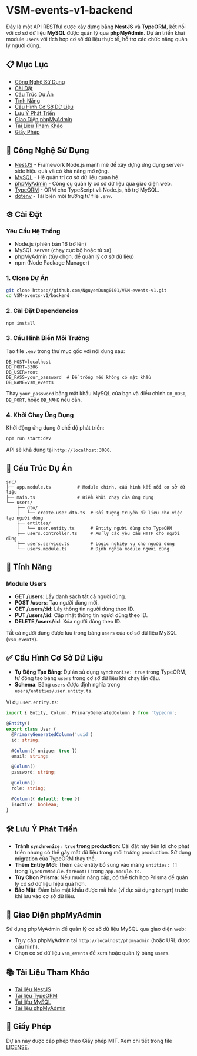 # VSM-events-v1-backend

Đây là một API RESTful được xây dựng bằng **NestJS** và **TypeORM**, kết nối với cơ sở dữ liệu **MySQL** được quản lý qua **phpMyAdmin**. Dự án triển khai module `Users` với tích hợp cơ sở dữ liệu thực tế, hỗ trợ các chức năng quản lý người dùng.

## 📋 Mục Lục
- [Công Nghệ Sử Dụng](#-công-nghệ-sử-dụng)
- [Cài Đặt](#-cài-đặt)
- [Cấu Trúc Dự Án](#-cấu-trúc-dự-án)
- [Tính Năng](#-tính-năng)
- [Cấu Hình Cơ Sở Dữ Liệu](#-cấu-hình-cơ-sở-dữ-liệu)
- [Lưu Ý Phát Triển](#-lưu-ý-phát-triển)
- [Giao Diện phpMyAdmin](#-giao-diện-phpmyadmin)
- [Tài Liệu Tham Khảo](#-tài-liệu-tham-khảo)
- [Giấy Phép](#-giấy-phép)

## 🔧 Công Nghệ Sử Dụng
- [NestJS](https://nestjs.com/) - Framework Node.js mạnh mẽ để xây dựng ứng dụng server-side hiệu quả và có khả năng mở rộng.
- [MySQL](https://www.mysql.com/) - Hệ quản trị cơ sở dữ liệu quan hệ.
- [phpMyAdmin](https://www.phpmyadmin.net/) - Công cụ quản lý cơ sở dữ liệu qua giao diện web.
- [TypeORM](https://typeorm.io/) - ORM cho TypeScript và Node.js, hỗ trợ MySQL.
- [dotenv](https://www.npmjs.com/package/dotenv) - Tải biến môi trường từ file `.env`.

## ⚙️ Cài Đặt

### Yêu Cầu Hệ Thống
- Node.js (phiên bản 16 trở lên)
- MySQL server (chạy cục bộ hoặc từ xa)
- phpMyAdmin (tùy chọn, để quản lý cơ sở dữ liệu)
- npm (Node Package Manager)

### 1. Clone Dự Án
```bash
git clone https://github.com/NguyenDung0101/VSM-events-v1.git
cd VSM-events-v1/backend
```

### 2. Cài Đặt Dependencies
```bash
npm install
```

### 3. Cấu Hình Biến Môi Trường
Tạo file `.env` trong thư mục gốc với nội dung sau:
```plaintext
DB_HOST=localhost
DB_PORT=3306
DB_USER=root
DB_PASS=your_password  # Để trống nếu không có mật khẩu
DB_NAME=vsm_events
```

Thay `your_password` bằng mật khẩu MySQL của bạn và điều chỉnh `DB_HOST`, `DB_PORT`, hoặc `DB_NAME` nếu cần.

### 4. Khởi Chạy Ứng Dụng
Khởi động ứng dụng ở chế độ phát triển:
```bash
npm run start:dev
```

API sẽ khả dụng tại `http://localhost:3000`.

## 🧠 Cấu Trúc Dự Án
```plaintext
src/
├── app.module.ts          # Module chính, cấu hình kết nối cơ sở dữ liệu
├── main.ts                # Điểm khởi chạy của ứng dụng
└── users/
    ├── dto/
    │   └── create-user.dto.ts  # Đối tượng truyền dữ liệu cho việc tạo người dùng
    ├── entities/
    │   └── user.entity.ts      # Entity người dùng cho TypeORM
    ├── users.controller.ts     # Xử lý các yêu cầu HTTP cho người dùng
    ├── users.service.ts        # Logic nghiệp vụ cho người dùng
    └── users.module.ts         # Định nghĩa module người dùng
```

## 🧩 Tính Năng

### Module Users
- **GET /users**: Lấy danh sách tất cả người dùng.
- **POST /users**: Tạo người dùng mới.
- **GET /users/:id**: Lấy thông tin người dùng theo ID.
- **PUT /users/:id**: Cập nhật thông tin người dùng theo ID.
- **DELETE /users/:id**: Xóa người dùng theo ID.

Tất cả người dùng được lưu trong bảng `users` của cơ sở dữ liệu MySQL (`vsm_events`).

## ✅ Cấu Hình Cơ Sở Dữ Liệu
- **Tự Động Tạo Bảng**: Dự án sử dụng `synchronize: true` trong TypeORM, tự động tạo bảng `users` trong cơ sở dữ liệu khi chạy lần đầu.
- **Schema**: Bảng `users` được định nghĩa trong `users/entities/user.entity.ts`.

Ví dụ `user.entity.ts`:
```typescript
import { Entity, Column, PrimaryGeneratedColumn } from 'typeorm';

@Entity()
export class User {
  @PrimaryGeneratedColumn('uuid')
  id: string;

  @Column({ unique: true })
  email: string;

  @Column()
  password: string;

  @Column()
  role: string;

  @Column({ default: true })
  isActive: boolean;
}
```

## 🛠 Lưu Ý Phát Triển
- **Tránh `synchronize: true` trong production**: Cài đặt này tiện lợi cho phát triển nhưng có thể gây mất dữ liệu trong môi trường production. Sử dụng migration của TypeORM thay thế.
- **Thêm Entity Mới**: Thêm các entity bổ sung vào mảng `entities: []` trong `TypeOrmModule.forRoot()` trong `app.module.ts`.
- **Tùy Chọn Prisma**: Nếu muốn nâng cấp, có thể tích hợp Prisma để quản lý cơ sở dữ liệu hiệu quả hơn.
- **Bảo Mật**: Đảm bảo mật khẩu được mã hóa (ví dụ: sử dụng `bcrypt`) trước khi lưu vào cơ sở dữ liệu.

## 📸 Giao Diện phpMyAdmin
Sử dụng phpMyAdmin để quản lý cơ sở dữ liệu MySQL qua giao diện web:
- Truy cập phpMyAdmin tại `http://localhost/phpmyadmin` (hoặc URL được cấu hình).
- Chọn cơ sở dữ liệu `vsm_events` để xem hoặc quản lý bảng `users`.

## 📚 Tài Liệu Tham Khảo
- [Tài liệu NestJS](https://docs.nestjs.com/)
- [Tài liệu TypeORM](https://typeorm.io/)
- [Tài liệu MySQL](https://dev.mysql.com/doc/)
- [Tài liệu phpMyAdmin](https://docs.phpmyadmin.net/)

## 📜 Giấy Phép
Dự án này được cấp phép theo Giấy phép MIT. Xem chi tiết trong file [LICENSE](LICENSE).